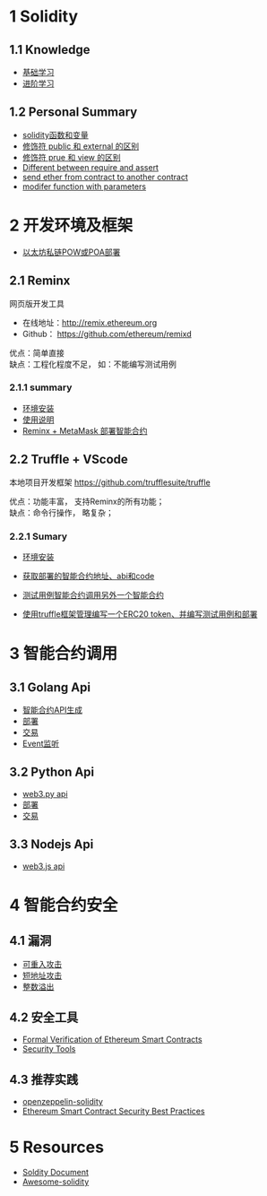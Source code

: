 # 1 Solidity

## 1.1 Knowledge

- [基础学习](./notes/summary/knowledge.md#basics)
- [进阶学习](https://github.com/androlo/solidity-workshop)
<!-- https://github.com/androlo/solidity-workshop/blob/master/tutorials/2016-03-11-advanced-solidity-III.md#calldata -->

## 1.2 Personal Summary
- [solidity函数和变量](./notes/summary/knowledge.md#solidity-functions-and-variables)
- [修饰符 public 和 external 的区别](./notes/summary/knowledge.md#different-between-public-and-external)
- [修饰符 prue 和 view 的区别](./notes/summary/knowledge.md#different-between-prue-and-view)
- [Different between require and assert](./notes/summary/knowledge.md#different-between-require-and-assert)
- [send ether from contract to another contract](./notes/summary/knowledge.md#send-ether-from-contract-to-another-contract)
- [modifer function with parameters](./notes/summary/knowledge.md#modifer-function-with-parameters)


# 2 开发环境及框架
* [以太坊私链POW或POA部署](./notes/summary/geth.md)

## 2.1 Reminx
网页版开发工具
- 在线地址：http://remix.ethereum.org
- Github： https://github.com/ethereum/remixd

优点：简单直接<BR>
缺点：工程化程度不足， 如：不能编写测试用例

### 2.1.1 summary
- [环境安装](./nodes/remix/install.md)
- [使用说明](./nodes/remix/guide.md)
- [Reminx + MetaMask 部署智能合约](./nodes/remix/deploy_example.md)

## 2.2 Truffle + VScode
本地项目开发框架 https://github.com/trufflesuite/truffle

优点：功能丰富， 支持Reminx的所有功能；<BR>
缺点：命令行操作， 略复杂；

### 2.2.1 Sumary
- [环境安装](./notes/truffle/install.md)

- [获取部署的智能合约地址、abi和code](./notes/truffle/summary.md#获取部署的智能合约地址、abi和code)

- [测试用例智能合约调用另外一个智能合约](./notes/truffle/summary.md#测试用例智能合约调用另外一个智能合约)

- [使用truffle框架管理编写一个ERC20 token、并编写测试用例和部署](./notes/truffle/erc20-token/)


# 3 智能合约调用
## 3.1 Golang Api
- [智能合约API生成](./notes/golang/api.md)
- [部署]() 
- [交易]()
- [Event监听]()

## 3.2 Python Api
- [web3.py api](https://github.com/ethereum/web3.py)
- [部署]()
- [交易]()


## 3.3 Nodejs Api
- [web3.js api](https://github.com/ethereum/web3.js)

# 4 智能合约安全

## 4.1 漏洞
- [可重入攻击](./notes/attacks/example01/)
- [短地址攻击](./notes/attacks/1.md)
- [整数溢出](./notes/attacks/2.md)

## 4.2 安全工具
- [Formal Verification of Ethereum Smart Contracts](https://securify.ch/)
- [Security Tools](https://consensys.github.io/smart-contract-best-practices/security_tools/)

## 4.3 推荐实践
- [openzeppelin-solidity](https://github.com/OpenZeppelin/openzeppelin-solidity)
- [Ethereum Smart Contract Security Best Practices](https://consensys.github.io/smart-contract-best-practices/)


# 5 Resources
- [Soldity Document](https://solidity.readthedocs.io/en/v0.4.24/)
- [Awesome-solidity](https://github.com/bkrem/awesome-solidity)
